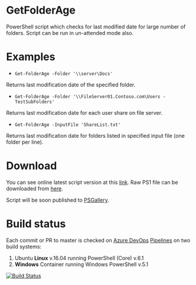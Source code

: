 # GetFolderAge

PowerShell script which checks for last modified date for large number of folders.
Script can be run in un-attended mode also.

# Examples

* `Get-FolderAge -Folder '\\server\Docs'`

Returns last modification date of the specified folder.

* `Get-FolderAge -Folder '\\FileServer01.Contoso.com\Users -TestSubFolders'`

Returns last modification date for each user share on file server.

* `Get-FolderAge -InputFile 'ShareList.txt'`

Returns last modification date for folders listed in specified input file (one folder per line).

# Download

You can see online latest script version at this [link](https://github.com/iricigor/GetFolderAge/blob/master/Get-FolderAge.ps1).
Raw PS1 file can be downloaded from [here](https://raw.githubusercontent.com/iricigor/GetFolderAge/master/Get-FolderAge.ps1).

Script will be soon published to [PSGallery](https://www.powershellgallery.com).

# Build status

Each commit or PR to master is checked on [Azure DevOps](https://azure.microsoft.com/en-us/services/devops/) [Pipelines](https://azure.microsoft.com/en-us/services/devops/pipelines/) on two build systems:
1. Ubuntu **Linux** v.16.04 running PowerShell (Core) v.6.1
1. **Windows** Container running Windows PowerShell v.5.1

[![Build Status](https://dev.azure.com/iiric/GetFolderAge/_apis/build/status/GetFolderAge-CI)](https://dev.azure.com/iiric/GetFolderAge/_build/latest?definitionId=5)